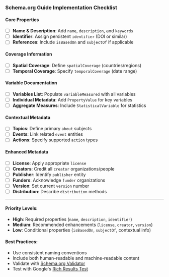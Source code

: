 ### Schema.org Guide Implementation Checklist

#### Core Properties
- [ ] **Name & Description**: Add `name`, `description`, and `keywords`
- [ ] **Identifier**: Assign persistent `identifier` (DOI or similar)
- [ ] **References**: Include `isBasedOn` and `subjectOf` if applicable

#### Coverage Information
- [ ] **Spatial Coverage**: Define `spatialCoverage` (countries/regions)
- [ ] **Temporal Coverage**: Specify `temporalCoverage` (date range)

#### Variable Documentation
- [ ] **Variables List**: Populate `variableMeasured` with all variables
- [ ] **Individual Metadata**: Add `PropertyValue` for key variables
- [ ] **Aggregate Measures**: Include `StatisticalVariable` for statistics

#### Contextual Metadata
- [ ] **Topics**: Define primary `about` subjects
- [ ] **Events**: Link related `event` entities
- [ ] **Actions**: Specify supported `action` types

#### Enhanced Metadata
- [ ] **License**: Apply appropriate `license`
- [ ] **Creators**: Credit all `creator` organizations/people
- [ ] **Publisher**: Identify `publisher` entity
- [ ] **Funders**: Acknowledge `funder` organizations
- [ ] **Version**: Set current `version` number
- [ ] **Distribution**: Describe `distribution` methods

---

#### Priority Levels:
- **High**: Required properties (`name`, `description`, `identifier`)
- **Medium**: Recommended enhancements (`license`, `creator`, `version`)
- **Low**: Conditional properties (`isBasedOn`, `subjectOf`, contextual info)

#### Best Practices:
- Use consistent naming conventions
- Include both human-readable and machine-readable content
- Validate with [Schema.org Validator](https://validator.schema.org/)
- Test with Google's [Rich Results Test](https://search.google.com/test/rich-results)
